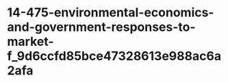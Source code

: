 # 14-475-environmental-economics-and-government-responses-to-market-f_9d6ccfd85bce47328613e988ac6a2afa